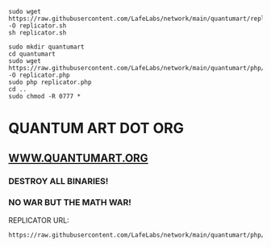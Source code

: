 ```
sudo wget https://raw.githubusercontent.com/LafeLabs/network/main/quantumart/replicator.sh -O replicator.sh
sh replicator.sh
```


```
sudo mkdir quantumart
cd quantumart
sudo wget https://raw.githubusercontent.com/LafeLabs/network/main/quantumart/php/replicator.txt -O replicator.php
sudo php replicator.php
cd ..
sudo chmod -R 0777 *
```


# QUANTUM ART DOT ORG

## [WWW.QUANTUMART.ORG](https://www.quantumart.org)

### DESTROY ALL BINARIES!

### NO WAR BUT THE MATH WAR!

REPLICATOR URL:

```
https://raw.githubusercontent.com/LafeLabs/network/main/quantumart/php/replicator.txt
```

